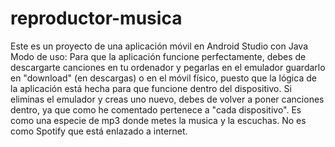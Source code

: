 # reproductor-musica
Este es un proyecto de una aplicación móvil en Android Studio con Java
Modo de uso: Para que la aplicación funcione perfectamente, debes de descargarte canciones en tu ordenador y pegarlas en el emulador guardarlo en "download" (en descargas) o en el móvil físico, puesto que la lógica de la aplicación está hecha para que funcione dentro del dispositivo.
Si eliminas el emulador y creas uno nuevo, debes de volver a poner canciones dentro, ya que como he comentado pertenece a "cada dispositivo".
Es como una especie de mp3 donde metes la musica y la escuchas. No es como Spotify que está enlazado a internet.
